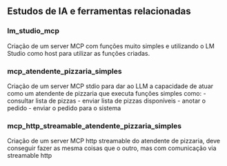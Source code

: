 ## Estudos de IA e ferramentas relacionadas

### lm_studio_mcp
Criação de um server MCP com funções muito simples e utilizando o LM Studio como host para utilizar as funções criadas.

### mcp_atendente_pizzaria_simples
Criação de um server MCP stdio para dar ao LLM a capacidade de atuar como um atendente de pizzaria que executa funções simples como:
    - consultar lista de pizzas
    - enviar lista de pizzas disponíveis
    - anotar o pedido
    - enviar o pedido para o sistema

### mcp_http_streamable_atendente_pizzaria_simples
Criação de um server MCP http streamable do atendente de pizzaria, deve conseguir fazer as mesma coisas que o outro, mas com comunicação via streamable http